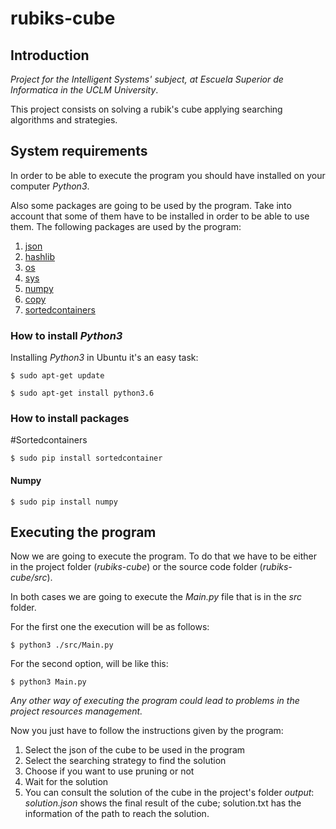 # rubiks-cube

## Introduction

_Project for the Intelligent Systems' subject, at Escuela Superior de Informatica in the UCLM University_.

This project consists on solving a rubik's cube applying searching algorithms and strategies.


## System requirements

In order to be able to execute the program you should have installed on your computer _Python3_.

Also some packages are going to be used by the program. Take into account that
some of them have to be installed in order to be able to use them.
The following packages are used by the program:

1. [json](https://docs.python.org/3/library/json.html)
2. [hashlib](https://docs.python.org/3/library/hashlib.html?highlight=hashlib#module-hashlib)
3. [os](https://docs.python.org/3/library/os.html?highlight=os#module-os)
4. [sys](https://docs.python.org/3/library/sys.html?highlight=sys#module-sys)
5. [numpy](https://numpy.org/)
6. [copy](https://docs.python.org/3/library/copy.html?highlight=copy#module-copy)
7. [sortedcontainers](http://www.grantjenks.com/docs/sortedcontainers/)


### How to install _Python3_

Installing _Python3_ in Ubuntu it's an easy task:

`$ sudo apt-get update`

`$ sudo apt-get install python3.6`


### How to install packages

#Sortedcontainers

`$ sudo pip install sortedcontainer `

#### Numpy

`$ sudo pip install numpy `




## Executing the program

Now we are going to execute the program.
To do that we have to be either in the project folder (_rubiks-cube_) or the source code folder (_rubiks-cube/src_).

In both cases we are going to execute the _Main.py_ file that is in the *src* folder.

For the first one the execution will be as follows:

`$ python3 ./src/Main.py`

For the second option, will be like this:

`$ python3 Main.py`

*Any other way of executing the program could lead to problems in the project resources management.*

Now you just have to follow the instructions given by the program:
1. Select the json of the cube to be used in the program
2. Select the searching strategy to find the solution
3. Choose if you want to use pruning or not
4. Wait for the solution
5. You can consult the solution of the cube in the project's folder _output_:
_solution.json_ shows the final result of the cube; solution.txt has the information
of the path to reach the solution.

